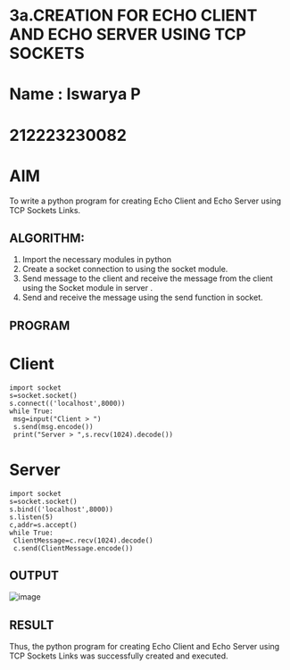 # 3a.CREATION FOR ECHO CLIENT AND ECHO SERVER USING TCP SOCKETS
# Name : Iswarya P
# 212223230082
# AIM
To write a python program for creating Echo Client and Echo Server using TCP
Sockets Links.
## ALGORITHM:
1. Import the necessary modules in python
2. Create a socket connection to using the socket module.
3. Send message to the client and receive the message from the client using the Socket module in
 server .
4. Send and receive the message using the send function in socket.
## PROGRAM
# Client
```
import socket
s=socket.socket()
s.connect(('localhost',8000))
while True:
 msg=input("Client > ")
 s.send(msg.encode())
 print("Server > ",s.recv(1024).decode())
```
# Server
```
import socket
s=socket.socket()
s.bind(('localhost',8000))
s.listen(5)
c,addr=s.accept()
while True:
 ClientMessage=c.recv(1024).decode()
 c.send(ClientMessage.encode())
```
## OUTPUT
![image](https://github.com/Iswarya0580/3a.Sockets_Creation_for_Echo_Client_and_Echo_Server/assets/149989171/1c0174fa-aa50-4a62-8f03-29a285f86953)

## RESULT
Thus, the python program for creating Echo Client and Echo Server using TCP Sockets Links 
was successfully created and executed.
